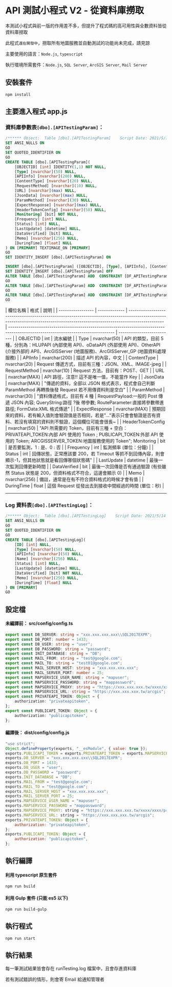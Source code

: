 # API 測試小程式 V2 - 從資料庫撈取

本測試小程式與前一版的作用差不多，但提升了程式碼的高可用性與全數資料皆從資料庫撈取

此程式`還在開發中`，撈取所有地圖服務並自動測試的功能尚未完成，請見諒

主要使用的語言：`Node.js`, `typescript`

執行環境所需套件：`Node.js`, `SQL Server`, `ArcGIS Server`, `Mail Server`

## 安裝套件

```properties
npm install
```

## 主要進入程式 app.js

### 資料庫參數表`[dbo].[APITestingParam]`：

```sql
/****** Object:  Table [dbo].[APITestingParam]    Script Date: 2021/5/14 下午 11:03:55 ******/
SET ANSI_NULLS ON
GO
SET QUOTED_IDENTIFIER ON
GO
CREATE TABLE [dbo].[APITestingParam](
	[OBJECTID] [int] IDENTITY(1,1) NOT NULL,
	[Type] [nvarchar](50) NULL,
	[APIInfo] [nvarchar](200) NULL,
	[ContentType] [nvarchar](20) NULL,
	[RequestMethod] [nvarchar](10) NULL,
	[URL] [nvarchar](max) NULL,
	[JsonData] [nvarchar](max) NULL,
	[ParamMethod] [nvarchar](30) NULL,
	[ExpectResponse] [nvarchar](max) NULL,
	[HeaderTokenConfig] [nvarchar](50) NULL,
	[Monitoring] [bit] NOT NULL,
	[Frequency] [int] NULL,
	[Status] [int] NULL,
	[LastUpdate] [datetime] NULL,
	[DataVerified] [bit] NULL,
	[Memo] [nvarchar](256) NULL,
	[DuringTime] [float] NULL
) ON [PRIMARY] TEXTIMAGE_ON [PRIMARY]
GO
SET IDENTITY_INSERT [dbo].[APITestingParam] ON

INSERT [dbo].[APITestingParam] ([OBJECTID], [Type], [APIInfo], [ContentType], [RequestMethod], [URL], [JsonData], [ParamMethod], [ExpectResponse], [HeaderTokenConfig], [Monitoring], [Frequency], [Status], [LastUpdate], [DataVerified], [Memo], [DuringTime]) VALUES (1, N'HLUPAPI', N'取得土地資料(利用段號)', N'JSON', N'POST', N'https://map.hl.gov.tw/HLUPAPI/api/BasicInfo/getLandsbySecID', N'{"Town":"花蓮市","SecNum":"0017"}', N'RequestPayload', N'', N'PRIVATEAPI_TOKEN', 1, 5, 200, CAST(N'2021-04-26T13:06:58.557' AS DateTime), 1, N'', 0.855)
SET IDENTITY_INSERT [dbo].[APITestingParam] OFF
ALTER TABLE [dbo].[APITestingParam] ADD  CONSTRAINT [DF_APITestingParam_Monitoring]  DEFAULT ((1)) FOR [Monitoring]
GO
ALTER TABLE [dbo].[APITestingParam] ADD  CONSTRAINT [DF_APITestingParam_Frequency]  DEFAULT ((60)) FOR [Frequency]
GO
ALTER TABLE [dbo].[APITestingParam] ADD  CONSTRAINT [DF_APITestingParam_DataVerified]  DEFAULT ((0)) FOR [DataVerified]
GO
```

| 欄位名稱          | 格式          | 說明                                                                                                                                                                          |
| ----------------- | ------------- | ----------------------------------------------------------------------------------------------------------------------------------------------------------------------------- | --------------------------------------------------------------------------------------------------------------------------------- | -------------------------- |
| OBJECTID          | int           | 流水編號                                                                                                                                                                      |
| Type              | nvarchar(50)  | API 的類型，目前 5 種，分別為：HLUPAPI (內部使用 API)、oDataAPI (外部使用 API)、OtherAPI (介接外部的 API)、ArcGISServer (地圖服務)、ArcGISServer_GP (地圖資料處理服務)        |
| APIInfo           | nvarchar(200) | 描述 API 的內容，中文                                                                                                                                                         |
| ContentType       | nvarchar(20)  | Request 傳遞方式，目前有三種：JSON、XML、IMAGE-jpeg                                                                                                                           |
| RequestMethod     | nvarchar(10)  | Request 方法，目前有：POST、GET                                                                                                                                               |
| URL               | nvarchar(MAX) | API 路徑，注意!! 這不是唯一值，不能當作 Key                                                                                                                                   |
| JsonData          | nvarchar(MAX) | "傳遞的資料，全部以 JSON 格式表示，程式會自己判斷 ParamMethod 再轉換後發 Request 若不用傳資料則是空白"                                                                        |
| ParamMethod       | nvarchar(30)  | "資料傳遞格式，目前有 4 種                                                                                                                                                    | RequestPayload:一般的 Post 傳遞 JSON 內容; QueryString:路徑 ?後 帶參數; RouteParameter:直接將參數帶進路徑; FormData:XML 格式傳遞" |
| ExpectResponse    | nvarchar(MAX) | 預期回來的資料，若有輸入值則會驗證值是否相同，若是"..."表示只會會驗證是否有資料、若沒有填寫的資料則不驗證，這個欄位可能會很長~                                                |
| HeaderTokenConfig | nvarchar(50)  | "API 所需要的 Token，目前有三種 + 空白： PRIVATEAPI_TOKEN:內部 API 使用的 Token ; PUBLICAPI_TOKEN:外部 API 使用的 Token; ARCGISSERVER_TOKEN:地圖服務使用的 Token"; Monitoring | bit                                                                                                                               | 是否要監測，1 : 是、0 : 否 |
| Frequency         | int           | 監測頻率 (單位：分鐘)                                                                                                                                                         |
| Status            | int           | 回傳狀態，正常應該要 200，若 Timeout 等抓不到回傳內容，則會顯示-1，但其他狀態就是看回傳哪個狀態碼"                                                                            |
| LastUpdate        | datetime      | 最後一次監測回傳更新時間                                                                                                                                                      |
| DataVerified      | bit           | 最後一次回傳是否有通過驗證 (有些雖然 Status 狀態是 200，但資料格式不符合，這邊會顯示 0)                                                                                       |
| Memo              | nvarchar(256) | 備註，通常是在有不符合資料格式的時候才會有值                                                                                                                                  |
| DuringTime        | float         | 這個 Request 從發出去到接收中間經過的時間 (單位：秒)                                                                                                                          |

---

### Log 資料表`[dbo].[APITestingLog]`：

```sql
/****** Object:  Table [dbo].[APITestingLog]    Script Date: 2021/5/14 下午 11:03:54 ******/
SET ANSI_NULLS ON
GO
SET QUOTED_IDENTIFIER ON
GO
CREATE TABLE [dbo].[APITestingLog](
	[ID] [int] NULL,
	[Type] [nvarchar](50) NULL,
	[APIInfo] [nvarchar](50) NULL,
	[Name] [nvarchar](256) NULL,
	[Status] [int] NULL,
	[LastUpdate] [datetime] NULL,
	[DataVerified] [bit] NOT NULL,
	[Memo] [nvarchar](256) NULL,
	[DuringTime] [float] NULL
) ON [PRIMARY]
GO
```

## 設定檔

#### 未編譯前： src/config/config.ts

```ts
export const DB_SERVER: string = "xxx.xxx.xxx.xxx\\SQL2017EXPR";
export const DB_PORT: number = 1433;
export const DB_USER: string = "user";
export const DB_PASSWORD: string = "password";
export const INIT_DATABASE: string = "DB";
export const MAIL_FROM: string = "test@google.com";
export const MAIL_TO: string = "test01@google.com";
export const MAIL_SERVER_HOST: string = "xxx.xxx.xxx.xxx";
export const MAIL_SERVER_PORT: number = 25;
export const MAPSERVICE_USER_NAME: string = "mapuser";
export const MAPSERVICE_PASSWORD: string = "mappassword";
export const MAPSERVICE_PROXY: string = "https://xxx.xxx.xxx.tw/xxxx/xxxx/proxy.ashx";
export const MAPSERVICE_URL: string = "https://xxx.xxx.xxx.tw/arcgis";
export const PRIVATEAPI_TOKEN: Object = {
    authorization: "privateapitoken",
};
export const PUBLICAPI_TOKEN: Object = {
    authorization: "publicapitoken",
};
```

#### 編譯後： dist/config/config.js

```js
"use strict";
Object.defineProperty(exports, "__esModule", { value: true });
exports.PUBLICAPI_TOKEN = exports.PRIVATEAPI_TOKEN = exports.MAPSERVICE_URL = exports.MAPSERVICE_PROXY = exports.MAPSERVICE_PASSWORD = exports.MAPSERVICE_USER_NAME = exports.MAIL_SERVER_PORT = exports.MAIL_SERVER_HOST = exports.MAIL_TO = exports.MAIL_FROM = exports.INIT_DATABASE = exports.DB_PASSWORD = exports.DB_USER = exports.DB_PORT = exports.DB_SERVER = void 0;
exports.DB_SERVER = "xxx.xxx.xxx.xxx\\SQL2017EXPR";
exports.DB_PORT = 1433;
exports.DB_USER = "user";
exports.DB_PASSWORD = "password";
exports.INIT_DATABASE = "DB";
exports.MAIL_FROM = "test@google.com";
exports.MAIL_TO = "test@google.com";
exports.MAIL_SERVER_HOST = "xxx.xxx.xxx.xxx";
exports.MAIL_SERVER_PORT = 25;
exports.MAPSERVICE_USER_NAME = "mapuser";
exports.MAPSERVICE_PASSWORD = "mappassword";
exports.MAPSERVICE_PROXY: string = "https://xxx.xxx.xxx.tw/xxxx/xxxx/proxy.ashx";
exports.MAPSERVICE_URL: string = "https://xxx.xxx.xxx.tw/arcgis";
exports.PRIVATEAPI_TOKEN: Object = {
    authorization: "privateapitoken",
};
exports.PUBLICAPI_TOKEN: Object = {
    authorization: "publicapitoken",
};
```

## 執行編譯

#### 利用 typescript 原生套件

```properties
npm run build
```

#### 利用 Gulp 套件 (只能 es5 以下)

```properties
npm run build-gulp
```

## 執行程式

```properties
npm run start
```

## 執行結果

每一筆測試結果皆會存在 runTesting.log 檔案中，且會存進資料庫

若有測試錯誤的情形，則會寄 Email 給通知管理者
